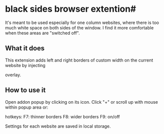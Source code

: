 # black sides browser extention#

It's meant to be used especially for one column websites, where there is too much white space on both sides of the window. I find it more comfortable when these areas are "switched off".

## What it does ##
This extension adds left and right borders of custom width on the current website by injecting <div> overlay. 

## How to use it ##
Open addon popup by clicking on its icon.  Click "+" or scroll up with mouse within popup area or:

hotkeys:
F7: thinner borders
F8: wider borders
F9: on/off 

Settings for each website are saved in local storage.
